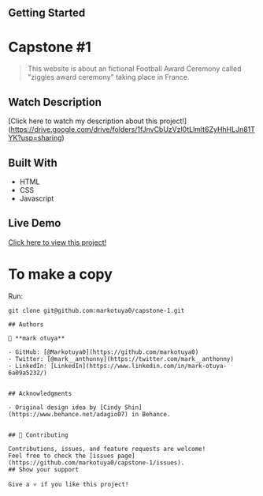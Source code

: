 ## Getting Started
# Capstone #1

> This website is about an fictional Football Award Ceremony called "ziggies award ceremony" taking place in France.

## Watch Description
 [Click here to watch my description about this project!] (https://drive.google.com/drive/folders/1fJnvCbUzVzl0tLlmlt6ZyHhHLJn81TYK?usp=sharing)

## Built With

- HTML
- CSS
- Javascript

## Live Demo

[Click here to view this project!](https://markotuya0.github.io/capstone-1/)

# To make a copy

Run:
```
git clone git@github.com:markotuya0/capstone-1.git

## Authors

👤 **mark otuya**

- GitHub: [@Markotuya0](https://github.com/markotuya0)
- Twitter: [@mark__anthonny](https://twitter.com/mark__anthonny)
- LinkedIn: [LinkedIn](https://www.linkedin.com/in/mark-otuya-6a09a5232/)


## Acknowledgments

- Original design idea by [Cindy Shin](https://www.behance.net/adagio07) in Behance.


## 🤝 Contributing

Contributions, issues, and feature requests are welcome!
Feel free to check the [issues page](https://github.com/markotuya0/capstone-1/issues).
## Show your support

Give a ⭐️ if you like this project!
